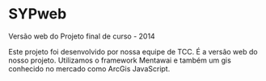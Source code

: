 # SYPweb
Versão web do Projeto final de curso - 2014

Este projeto foi desenvolvido por nossa equipe de TCC. É a versão web do nosso projeto.
Utilizamos o framework Mentawai e também um gis conhecido no mercado como ArcGis JavaScript. 

